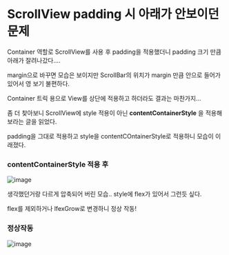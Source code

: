# ScrollView padding 시 아래가 안보이던 문제

Container 역할로 ScrollView를 사용 후 padding을 적용했더니 padding 크기 만큼 아래가 잘려나갔다....

margin으로 바꾸면 모습은 보이지만 ScrollBar의 위치가 margin 만큼 안으로 들어가 있어서 영 보기 불편하다.

Container 트릭 용으로 View를 상단에 적용하고 하더라도 결과는 마찬가지...



좀 더 찾아보니 ScrollView에 style 적용이 아닌 **contentContainerStyle** 을 적용해보라는 글을 읽었다.

padding을 그대로 적용하고 style을 contentCOntainerStyle로 적용하니 모습이 이래졌다.



### contentContainerStyle 적용 후

![image](https://user-images.githubusercontent.com/22608825/103972617-ab99a800-51b0-11eb-9e6d-26b7c60cb158.png)



생각했던거랑 다르게 압축되어 버린 모습.. style에 flex가 있어서 그런듯 싶다.

flex를 제외하거나 lfexGrow로 변경하니 정상 작동!

### 정상작동

![image](https://user-images.githubusercontent.com/22608825/103972715-e6034500-51b0-11eb-8287-84f3c2c79323.png)